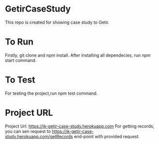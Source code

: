 # GetirCaseStudy
This repo is created for showing case study to Getir.
# To Run
Firstly, git clone and npm install. After installing all dependecies, run npm start command.
# To Test
For testing the project,run npm test command.
# Project URL
Project Url: https://ik-getir-case-study.herokuapp.com
For getting records, you can sen request to https://ik-getir-case-study.herokuapp.com/getRecords end-point with provided request.
